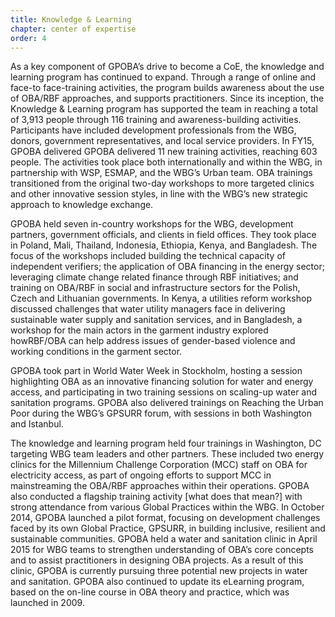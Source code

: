 ```yaml
---
title: Knowledge & Learning
chapter: center of expertise
order: 4
---
```


As a key component of GPOBA’s drive to become a CoE, the knowledge and learning program has continued to expand. Through a range of online and face-to face-training activities, the program builds awareness about the use of OBA/RBF approaches, and supports practitioners. Since its inception, the Knowledge & Learning program has supported the team in reaching a total of 3,913 people through 116 training and awareness-building activities. Participants have included development professionals from the WBG, donors, government representatives, and local service providers. In FY15, GPOBA delivered GPOBA delivered 11 new training activities, reaching 603 people. The activities took place both internationally and within the WBG, in partnership with WSP, ESMAP, and the WBG’s Urban team. OBA trainings transitioned from the original two-day workshops to more targeted clinics and other innovative session styles, in line with the WBG’s new strategic approach to knowledge exchange. 

GPOBA held seven in-country workshops for the WBG, development partners, government officials, and clients in field offices. They took place in Poland, Mali, Thailand, Indonesia, Ethiopia, Kenya, and Bangladesh. The focus of the workshops included building the technical capacity of independent verifiers; the application of OBA financing in the energy sector; leveraging climate change related finance through RBF initiatives; and training on OBA/RBF in social and infrastructure sectors for the Polish, Czech and Lithuanian governments. In Kenya, a utilities reform workshop discussed challenges that water utility managers face in delivering sustainable water supply and sanitation services, and in Bangladesh, a workshop for the main actors in the garment industry explored howRBF/OBA can help address issues of gender-based violence and working conditions in the garment sector.  

GPOBA took part in World Water Week in Stockholm, hosting a session highlighting OBA as an innovative financing solution for water and energy access, and participating in two training sessions on scaling-up water and sanitation programs. GPOBA also delivered trainings on Reaching the Urban Poor during the WBG’s GPSURR forum, with sessions in both Washington and Istanbul. 

The knowledge and learning program held four trainings in Washington, DC targeting WBG team leaders and other partners. These included two energy clinics for the Millennium Challenge Corporation (MCC) staff on OBA for electricity access, as part of ongoing efforts to support MCC in mainstreaming the OBA/RBF approaches within their operations. GPOBA also conducted a flagship training activity [what does that mean?] with strong attendance from various Global Practices within the WBG. In October 2014, GPOBA launched a pilot format, focusing on development challenges faced by its own Global Practice, GPSURR, in building inclusive, resilient and sustainable communities. GPOBA held a water and sanitation clinic in April 2015 for WBG teams to strengthen understanding of OBA’s core concepts and to assist practitioners in designing OBA projects. As a result of this clinic, GPOBA is currently pursuing three potential new projects in water and sanitation. GPOBA also continued to update its eLearning program, based on the on-line course in OBA theory and practice, which was launched in 2009.
